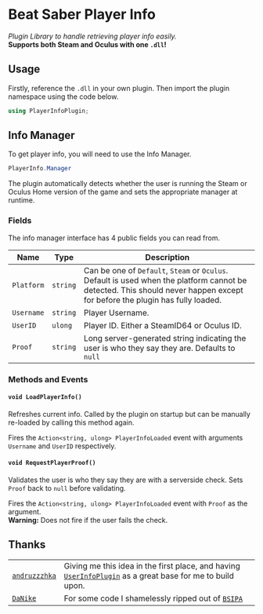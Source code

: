 # Beat Saber Player Info
*Plugin Library to handle retrieving player info easily.*  
**Supports both Steam and Oculus with one `.dll`!**

## Usage
Firstly, reference the `.dll` in your own plugin. Then import the plugin namespace using the code below.

```csharp
using PlayerInfoPlugin;
```

## Info Manager
To get player info, you will need to use the Info Manager.

```csharp
PlayerInfo.Manager
```

The plugin automatically detects whether the user is running the Steam or Oculus Home version of the game and sets the appropriate manager at runtime.

### Fields
The info manager interface has 4 public fields you can read from.

| Name | Type | Description |
| ---- | ---- | ----------- |
| `Platform` | `string` | Can be one of `Default`, `Steam` or `Oculus`. Default is used when the platform cannot be detected. This should never happen except for before the plugin has fully loaded. |
| `Username` | `string` | Player Username. |
| `UserID` | `ulong` | Player ID. Either a SteamID64 or Oculus ID. |
| `Proof` | `string` | Long server-generated string indicating the user is who they say they are. Defaults to `null` |

### Methods and Events
#### `void LoadPlayerInfo()`
Refreshes current info. Called by the plugin on startup but can be manually re-loaded by calling this method again.

Fires the `Action<string, ulong> PlayerInfoLoaded` event with arguments `Username` and `UserID` respectively.

#### `void RequestPlayerProof()`
Validates the user is who they say they are with a serverside check.
Sets `Proof` back to `null` before validating.

Fires the `Action<string, ulong> PlayerInfoLoaded` event with `Proof` as the argument.  
**Warning:** Does not fire if the user fails the check.

## Thanks
|  |  |
| - | - |
| [`andruzzzhka`](https://github.com/andruzzzhka) | Giving me this idea in the first place, and having [`UserInfoPlugin`](https://github.com/andruzzzhka/UserInfoPlugin) as a great base for me to build upon. |
| [`DaNike`](https://github.com/nike4613) | For some code I shamelessly ripped out of [`BSIPA`](https://github.com/nike4613/BeatSaber-IPA-Reloaded/blob/aab06cf3ea6282e2689deb8a907f5c01899f6fe0/IPA.Loader/Utilities/BeatSaber.cs#L26) |
